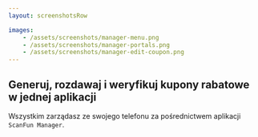 ```yaml
---
layout: screenshotsRow 

images:
    - /assets/screenshots/manager-menu.png
    - /assets/screenshots/manager-portals.png
    - /assets/screenshots/manager-edit-coupon.png
---
```


## Generuj, rozdawaj i weryfikuj kupony rabatowe w jednej aplikacji

Wszystkim zarządasz ze swojego telefonu za pośrednictwem aplikacji `ScanFun Manager`.
